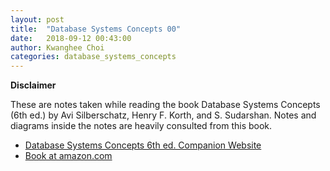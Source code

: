 ```yaml
---
layout: post
title:  "Database Systems Concepts 00"
date:   2018-09-12 00:43:00
author: Kwanghee Choi
categories: database_systems_concepts
---
```


**Disclaimer**

These are notes taken while reading the book Database Systems Concepts (6th ed.) by Avi Silberschatz, Henry F. Korth, and S. Sudarshan. Notes and diagrams inside the notes are heavily consulted from this book.
- [Database Systems Concepts 6th ed. Companion Website](http://db-book.com/)
- [Book at amazon.com](https://www.amazon.com/Database-Concepts-Abraham-Silberschatz-Professor/dp/0073523321/ref=sr_1_sc_1?ie=UTF8&qid=1536680864&sr=8-1-spell&keywords=database+sysetem+concepts+6th)

